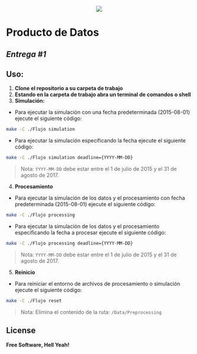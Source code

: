 <p align="center">
  <img src="https://minas.medellin.unal.edu.co/images/noticias/logoUN.gif">
</p>

# **Producto de Datos**
## **_Entrega #1_**

## Uso: <br>

1. **Clone el repositorio a su carpeta de trabajo**
1. **Estando en la carpeta de trabajo abra un terminal de comandos o shell**
1. **Simulación:**
* Para ejecutar la simulación con una fecha predeterminada (2015-08-01) ejecute el siguiente código:

```sh
make -C ./Flujo simulation
```
* Para ejecutar la simulación especificando la fecha ejecute el siguiente código:

```sh
make -C ./Flujo simulation deadline={YYYY-MM-DD}
```
> Nota: `YYYY-MM-DD` debe estar entre el 1 de julio de 2015 y el 31 de agosto de 2017.

4. **Procesamiento**
* Para ejecutar la simulación de los datos y el procesamiento con fecha predeterminada (2015-08-01) ejecute el siguiente código:
```sh
make -C ./Flujo processing 
```

* Para ejecutar la simulación de los datos y el procesamiento especificando  la fecha a procesar ejecute el siguiente código:
```sh
make -C ./Flujo processing deadline={YYYY-MM-DD}
```
> Nota: `YYYY-MM-DD` debe estar entre el 1 de julio de 2015 y el 31 de agosto de 2017.

5. **Reinicio**
* Para reiniciar el entorno de archivos de procesamiento o simulación ejecute el siguiente código:
```sh
make -C ./Flujo reset
```
> Nota: Elimina el contenido de la ruta: `/Data/Preprocessing`

## **License**

**Free Software, Hell Yeah!**

[//]: # (Comentarios ocultos)


   [dill]: <br>

